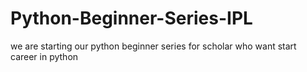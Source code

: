 # Python-Beginner-Series-IPL
we are starting our python beginner series for scholar who want start career in python 
